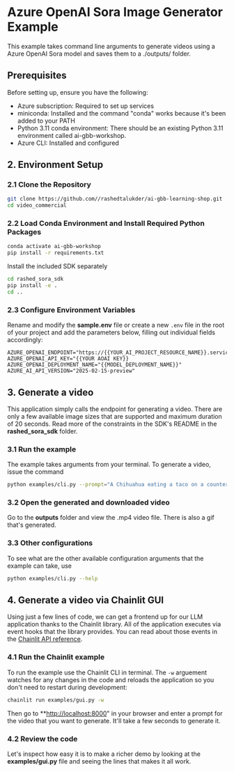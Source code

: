 # Azure OpenAI Sora Image Generator Example
This example takes command line arguments to generate videos using a Azure OpenAI Sora model and saves them to a ./outputs/ folder.

## Prerequisites
Before setting up, ensure you have the following:
* Azure subscription: Required to set up services
* miniconda: Installed and the command "conda" works because it's been added to your PATH
* Python 3.11 conda environment: There should be an existing Python 3.11 environment called ai-gbb-workshop.
* Azure CLI: Installed and configured


## 2. Environment Setup

### 2.1 Clone the Repository
```bash
git clone https://github.com//rashedtalukder/ai-gbb-learning-shop.git
cd video_commercial
```

### 2.2 Load Conda Environment and Install Required Python Packages
```bash
conda activate ai-gbb-workshop
pip install -r requirements.txt
```

Install the included SDK separately
```bash
cd rashed_sora_sdk
pip install -e .
cd ..
```

### 2.3 Configure Environment Variables
Rename and modify the **sample.env** file or create a new `.env` file in the root of your project and add the parameters below, filling out individual fields accordingly:
```env
AZURE_OPENAI_ENDPOINT="https://{{YOUR_AI_PROJECT_RESOURCE_NAME}}.services.ai.azure.com"
AZURE_OPENAI_API_KEY="{{YOUR AOAI KEY}}
AZURE_OPENAI_DEPLOYMENT_NAME="{{MODEL_DEPLOYMENT_NAME}}"
AZURE_AI_API_VERSION="2025-02-15-preview"
```

## 3. Generate a video
This application simply calls the endpoint for generating a video. There are only a few available image sizes that are supported and maximum duration of 20 seconds. Read more of the constraints in the SDK's README in the **rashed_sora_sdk** folder.

### 3.1 Run the example
The example takes arguments from your terminal. To generate a video, issue the command
```bash
python examples/cli.py --prompt="A Chihuahua eating a taco on a counter in a Taco Bell"
```

### 3.2 Open the generated and downloaded video
Go to the **outputs** folder and view the .mp4 video file. There is also a gif that's generated.

### 3.3 Other configurations
To see what are the other available configuration arguments that the example can take, use
```bash
python examples/cli.py --help
```

## 4. Generate a video via Chainlit GUI
Using just a few lines of code, we can get a frontend up for our LLM application thanks to the Chainlit library. All of the application executes via event hooks that the library provides. You can read about those events in the [Chainlit API reference](https://docs.chainlit.io/api-reference/lifecycle-hooks/on-chat-start).

### 4.1 Run the Chainlit example
To run the example use the Chainlit CLI in terminal. The `-w` arguement watches for any changes in the code and reloads the application so you don't need to restart during development:
```bash
chainlit run examples/gui.py -w
```

Then go to **[http://localhost:8000](http://localhost:8000)" in your browser and enter a prompt for the video that you want to generate. It'll take a few seconds to generate it.

### 4.2 Review the code
Let's inspect how easy it is to make a richer demo by looking at the **examples/gui.py** file and seeing the lines that makes it all work.